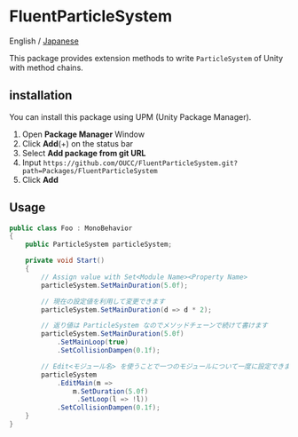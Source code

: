 # FluentParticleSystem

English / [Japanese](README_ja.md)

This package provides extension methods to write `ParticleSystem` of Unity with method chains.

## installation

You can install this package using UPM (Unity Package Manager).

1. Open **Package Manager** Window
2. Click **Add**(+) on the status bar
3. Select **Add package from git URL**
4. Input `https://github.com/OUCC/FluentParticleSystem.git?path=Packages/FluentParticleSystem`
5. Click **Add**


## Usage

```csharp
public class Foo : MonoBehavior
{
    public ParticleSystem particleSystem;

    private void Start()
    {
        // Assign value with Set<Module Name><Property Name>
        particleSystem.SetMainDuration(5.0f);

        // 現在の設定値を利用して変更できます
        particleSystem.SetMainDuration(d => d * 2);

        // 返り値は ParticleSystem なのでメソッドチェーンで続けて書けます
        particleSystem.SetMainDuration(5.0f)
            .SetMainLoop(true)
            .SetCollisionDampen(0.1f);

        // Edit<モジュール名> を使うことで一つのモジュールについて一度に設定できます
        particleSystem
            .EditMain(m =>
                m.SetDuration(5.0f)
                 .SetLoop(l => !l))
            .SetCollisionDampen(0.1f);
    }
}
```
